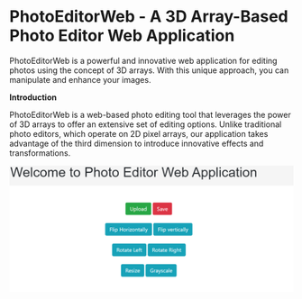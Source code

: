 # PhotoEditorWeb - A 3D Array-Based Photo Editor Web Application
PhotoEditorWeb is a powerful and innovative web application for editing photos using the concept of 3D arrays. With this unique approach, you can manipulate and enhance your images.

<b>Introduction</b>

PhotoEditorWeb is a web-based photo editing tool that leverages the power of 3D arrays to offer an extensive set of editing options. Unlike traditional photo editors, which operate on 2D pixel arrays, our application takes advantage of the third dimension to introduce innovative effects and transformations.

![Alt text](https://github.com/SakshiMittal04/Photo-Editor/blob/main/photo%20editor%20image.png)
